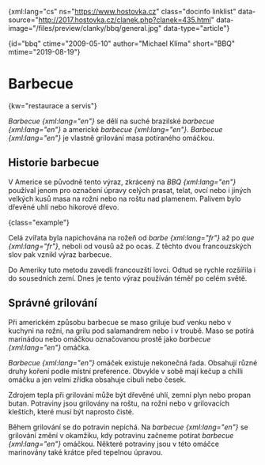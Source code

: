 
{xml:lang="cs" ns="https://www.hostovka.cz" class="docinfo linklist" data-source="http://2017.hostovka.cz/clanek.php?clanek=435.html" data-image="/files/preview/clanky/bbq/general.jpg" data-type="article"}

{id="bbq" ctime="2009-05-10" author="Michael Klíma" short="BBQ" mtime="2019-08-19"}

# Barbecue

<!-- generated attribute kw by user_udpatekw.sh on 2019-04-16, do not edit -->

{kw="restaurace a servis"}

_Barbecue {xml:lang="en"}_ se dělí na suché brazilské _barbecue {xml:lang="en"}_ a americké _barbecue {xml:lang="en"}_. _Barbecue {xml:lang="en"}_ je vlastně grilování masa potíraného omáčkou.

## Historie barbecue

V Americe se původně tento výraz, zkrácený na _BBQ {xml:lang="en"}_ používal jenom pro označení úpravy celých prasat, telat, ovcí nebo i jiných velkých kusů masa na rožni nebo na roštu nad plamenem. Palivem bylo dřevěné uhlí nebo hikorové dřevo.

{class="example"}

Celá zvířata byla napichována na rožeň od _barbe {xml:lang="fr"}_ až po _que {xml:lang="fr"}_, neboli od vousů až po ocas. Z těchto dvou francouzských slov pak vznikl výraz barbecue.

Do Ameriky tuto metodu zavedli francouzští lovci. Odtud se rychle rozšířila i do sousedních zemí. Dnes je tento výraz používán téměř po celém světě.

## Správné grilování

Při americkém způsobu barbecue se maso griluje buď venku nebo v kuchyni na rožni, na grilu pod salamandrem nebo i v troubě. Maso se potírá marinádou nebo omáčkou označovanou prostě jako _barbecue {xml:lang="en"}_ omáčka.

_Barbecue {xml:lang="en"}_ omáček existuje nekonečná řada. Obsahují různé druhy koření podle místní preference. Obvykle v sobě mají kečup a chilli omáčku a jen velmi zřídka obsahuje cibuli nebo česek.

Zdrojem tepla při grilování může být dřevěné uhlí, zemní plyn nebo propan butan. Potraviny jsou grilovány na roštu, na rožni nebo v grilovacích kleštích, které musí být naprosto čisté.

Během grilování se do potravin nepíchá. Na _barbecue {xml:lang="en"}_ se grilování změní v okamžiku, kdy potravinu začneme potírat _barbecue {xml:lang="en"}_ omáčkou. Některé potraviny jsou v této omáčce marinovány také krátce před tepelnou úpravou.

